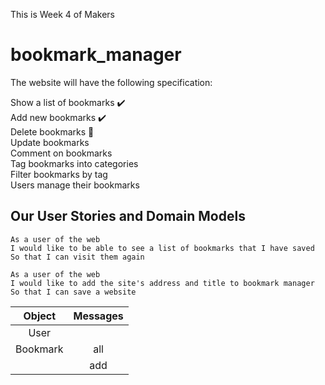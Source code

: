 This is Week 4 of Makers

# bookmark_manager

The website will have the following specification:

Show a list of bookmarks :heavy_check_mark:  
Add new bookmarks :heavy_check_mark:  
Delete bookmarks :construction:  
Update bookmarks  
Comment on bookmarks  
Tag bookmarks into categories  
Filter bookmarks by tag  
Users manage their bookmarks  

## Our User Stories and Domain Models

```
As a user of the web
I would like to be able to see a list of bookmarks that I have saved
So that I can visit them again
```
```
As a user of the web
I would like to add the site's address and title to bookmark manager
So that I can save a website
```

| Object    | Messages       |
| :-------: | :------------: |
| User      |                |
| Bookmark  | all            |
|           | add            |
